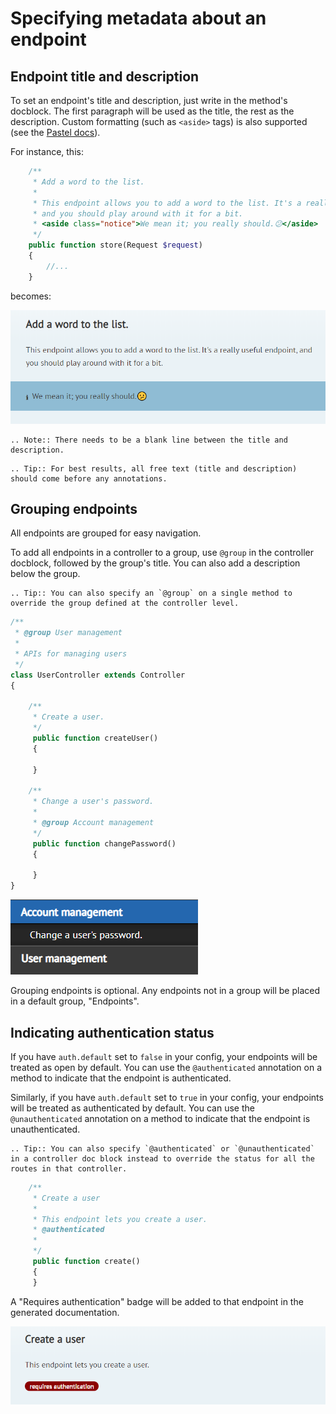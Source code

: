 # Specifying metadata about an endpoint

## Endpoint title and description
To set an endpoint's title and description, just write in the method's docblock. The first paragraph will be used as the title, the rest as the description. Custom formatting (such as `<aside>` tags) is also supported (see the [Pastel docs](http://github.com/knuckleswtf/pastel)).

For instance, this:

```php
    /**
     * Add a word to the list.
     *
     * This endpoint allows you to add a word to the list. It's a really useful endpoint,
     * and you should play around with it for a bit.
     * <aside class="notice">We mean it; you really should.😕</aside>
     */
    public function store(Request $request)
    {
        //...
    }
```

becomes:

![](../images/endpoint-title-description.png)

```eval_rst
.. Note:: There needs to be a blank line between the title and description.
```
```eval_rst
.. Tip:: For best results, all free text (title and description) should come before any annotations.
```

## Grouping endpoints
All endpoints are grouped for easy navigation.

To add all endpoints in a controller to a group, use `@group` in the controller docblock, followed by the group's title. You can also add a description below the group.

```eval_rst
.. Tip:: You can also specify an `@group` on a single method to override the group defined at the controller level.
```

```php
/**
 * @group User management
 *
 * APIs for managing users
 */
class UserController extends Controller
{

	/**
	 * Create a user.
	 */
	 public function createUser()
	 {

	 }
	 
	/**
     * Change a user's password.
     * 
	 * @group Account management
	 */
	 public function changePassword()
	 {

	 }
}
``` 

![](../images/endpoint-groups.png)

Grouping endpoints is optional. Any endpoints not in a group will be placed in a default group, "Endpoints".

## Indicating authentication status
If you have `auth.default` set to `false` in your config, your endpoints will be treated as open by default. You can use the `@authenticated` annotation on a method to indicate that the endpoint is authenticated.

Similarly, if you have `auth.default` set to `true` in your config, your endpoints will be treated as authenticated by default. You can use the `@unauthenticated` annotation on a method to indicate that the endpoint is unauthenticated. 

```eval_rst
.. Tip:: You can also specify `@authenticated` or `@unauthenticated` in a controller doc block instead to override the status for all the routes in that controller. 
```

```php
    /**
     * Create a user
     *
     * This endpoint lets you create a user.
     * @authenticated
     *
     */
     public function create()
     {    
     }
```

A "Requires authentication" badge will be added to that endpoint in the generated documentation. 

![](../images/endpoint-auth.png)
